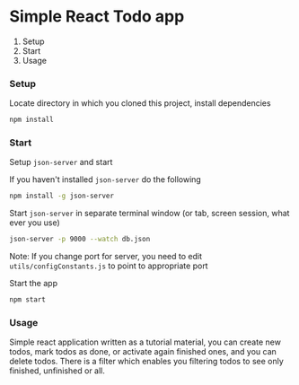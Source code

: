 # Simple React Todo app

1) Setup
2) Start
3) Usage

### Setup

Locate directory in which you cloned this project, install dependencies

```bash
npm install
```

### Start

Setup `json-server` and start

If you haven't installed `json-server` do the following
```bash
npm install -g json-server
```

Start `json-server` in separate terminal window (or tab, screen session, what ever you use)
```bash
json-server -p 9000 --watch db.json
```
Note: If you change port for server, you need to edit `utils/configConstants.js` to point to appropriate port

Start the app

```bash
npm start
```

### Usage

Simple react application written as a tutorial material, you can create new todos,
mark todos as done, or activate again finished ones, and you can delete todos.
There is a filter which enables you filtering todos to see only finished, unfinished or all.